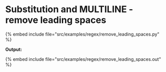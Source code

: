 # Substitution and MULTILINE - remove leading spaces

{% embed include file="src/examples/regex/remove_leading_spaces.py" %}

**Output:**

{% embed include file="src/examples/regex/remove_leading_spaces.out" %}



